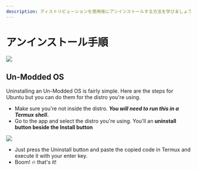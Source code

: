 ```yaml
---
description: ディストリビューションを使用後にアンインストールする方法を学びましょう。
---
```


# アンインストール手順

![](../.gitbook/assets/uninstall_banner.png)

## Un-Modded OS

Uninstalling an Un-Modded OS is fairly simple. Here are the steps for Ubuntu but you can do them for the distro you're using.

* Make sure you're not inside the distro. _**You will need to run this in a Termux shell**_**.**
* Go to the app and select the distro you're using. You'll an **uninstall button beside the Install button**

![](../.gitbook/assets/ubuntu.png)

* Just press the Uninstall button and paste the copied code in Termux and execute it with your enter key.
* Boom! 🔥 that's it!

